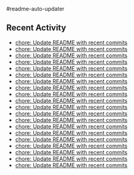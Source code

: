#readme-auto-updater

## Recent Activity
<!-- LATEST_COMMITS:START -->
- [chore: Update README with recent commits](https://github.com/NEO1717/readme-auto-updater/commit/3b2073ecc1f2b217064aedc01270eb450921091e)
- [chore: Update README with recent commits](https://github.com/NEO1717/readme-auto-updater/commit/e004ff06e14fcaeb7eb40c559b30ed1ea2407c94)
- [chore: Update README with recent commits](https://github.com/NEO1717/readme-auto-updater/commit/65b1c55489db9a610c7b8089391f02996a2253c7)
- [chore: Update README with recent commits](https://github.com/NEO1717/readme-auto-updater/commit/46e3b3e19b2cec40894b075a024408538840cdfc)
- [chore: Update README with recent commits](https://github.com/NEO1717/readme-auto-updater/commit/5fc9f7d6d78be2a34b3453ffef78d588731c1bf0)
- [chore: Update README with recent commits](https://github.com/NEO1717/readme-auto-updater/commit/2ac7e6e0e69771399aca014f2006228376f46285)
- [chore: Update README with recent commits](https://github.com/NEO1717/readme-auto-updater/commit/dfd77b4c304115757bb43b4f5a28a633a8a16c7b)
- [chore: Update README with recent commits](https://github.com/NEO1717/readme-auto-updater/commit/cb7fa62df137cdce421a922893e5c5b53f3db380)
- [chore: Update README with recent commits](https://github.com/NEO1717/readme-auto-updater/commit/45172d0a61e2810f996055404206c434cdf13d1e)
- [chore: Update README with recent commits](https://github.com/NEO1717/readme-auto-updater/commit/a6b30ff5416248ac8b9825a2f4eb77e04eaca691)
- [chore: Update README with recent commits](https://github.com/NEO1717/readme-auto-updater/commit/783d74fcaba8296a331331f6e8afff23243e0aaa)
- [chore: Update README with recent commits](https://github.com/NEO1717/readme-auto-updater/commit/54aa81a1c63b57089cfcb61e6dcbadeb8ef9409d)
- [chore: Update README with recent commits](https://github.com/NEO1717/readme-auto-updater/commit/3fe3cf6296346e8e3f19fcbe5c4f61ca138efa75)
- [chore: Update README with recent commits](https://github.com/NEO1717/readme-auto-updater/commit/036715ec2aa2d81aef1fbd8b991abcc94a624270)
- [chore: Update README with recent commits](https://github.com/NEO1717/readme-auto-updater/commit/91f91fd08e9b068756716cdde3dcb86b3c144b38)
- [chore: Update README with recent commits](https://github.com/NEO1717/readme-auto-updater/commit/3c5f38cdc1715730f58335d9f19819d2c2ef4f64)
- [chore: Update README with recent commits](https://github.com/NEO1717/readme-auto-updater/commit/d0d56d417e2c7178ff9a71b85c2522ce0796d568)
- [chore: Update README with recent commits](https://github.com/NEO1717/readme-auto-updater/commit/7e5a77ebfb251fe674484df2619f9fde6d5c32ed)
- [chore: Update README with recent commits](https://github.com/NEO1717/readme-auto-updater/commit/8d908923576630d51d9348193b8cce1cb360ef62)
- [chore: Update README with recent commits](https://github.com/NEO1717/readme-auto-updater/commit/604a34a761de78e81f809ac423fdef6a89695d72)
<!-- LATEST_COMMITS:END -->

